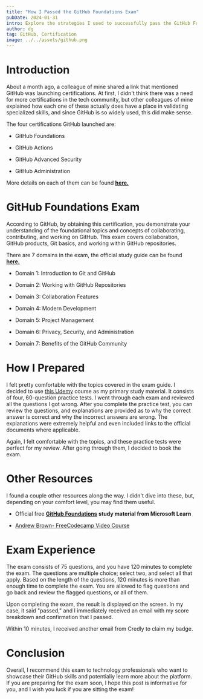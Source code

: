 ```yaml
---
title: "How I Passed the GitHub Foundations Exam"
pubDate: 2024-01-31
intro: Explore the strategies I used to successfully pass the GitHub Foundations Exam.
author: dg
tag: GitHub, Certification
image: ../../assets/github.png
---
```


# Introduction
About a month ago, a colleague of mine shared a link that mentioned GitHub was launching certifications. At first, I didn't think there was a need for more certifications in the tech community, but other colleagues of mine explained how each one of these actually does have a place in validating specialized skills, and since GitHub is so widely used, this did make sense.

The four certifications GitHub launched are:

* GitHub Foundations
    
* GitHub Actions
    
* GitHub Advanced Security
    
* GitHub Administration
    

More details on each of them can be found [**here.**](https://resources.github.com/learn/certifications/)

# GitHub Foundations Exam

According to GitHub, by obtaining this certification, you demonstrate your understanding of the foundational topics and concepts of collaborating, contributing, and working on GitHub. This exam covers collaboration, GitHub products, Git basics, and working within GitHub repositories.

There are 7 domains in the exam, the official study guide can be found [**here.**](https://assets.ctfassets.net/wfutmusr1t3h/1kmMx7AwI4qH8yIZgOmQlP/4e60030cc6c76688698652e830ea2a48/github-foundations-exam-study-guide.pdf)

* Domain 1: Introduction to Git and GitHub
    
* Domain 2: Working with GitHub Repositories
    
* Domain 3: Collaboration Features
    
* Domain 4: Modern Development
    
* Domain 5: Project Management
    
* Domain 6: Privacy, Security, and Administration
    
* Domain 7: Benefits of the GitHub Community
    

# How I Prepared

I felt pretty comfortable with the topics covered in the exam guide. I decided to use [this Udemy](https://www.udemy.com/course/github-foundations/) course as my primary study material. It consists of four, 60-question practice tests. I went through each exam and reviewed all the questions I got wrong. After you complete the practice test, you can review the questions, and explanations are provided as to why the correct answer is correct and why the incorrect answers are wrong. The explanations were extremely helpful and even included links to the official documents where applicable.

Again, I felt comfortable with the topics, and these practice tests were perfect for my review. After going through them, I decided to book the exam.

# Other Resources

I found a couple other resources along the way. I didn't dive into these, but, depending on your comfort level, you may find them useful.

* Official free [**GitHub Foundations**](https://learn.microsoft.com/en-us/collections/o1njfe825p602p) **study material from Microsoft Learn**
    
* [Andrew Brown- FreeCodecamp Video Course](https://youtu.be/Jdc0i7RcBv8?si=v50g56pmQg4wvH1a)
    

# Exam Experience

The exam consists of 75 questions, and you have 120 minutes to complete the exam. The questions are multiple choice; select two, and select all that apply. Based on the length of the questions, 120 minutes is more than enough time to complete the exam. You are allowed to flag questions and go back and review the flagged questions, or all of them.

Upon completing the exam, the result is displayed on the screen. In my case, it said "passed," and I immediately received an email with my score breakdown and confirmation that I passed.

Within 10 minutes, I received another email from Credly to claim my badge.

# Conclusion

Overall, I recommend this exam to technology professionals who want to showcase their GitHub skills and potentially learn more about the platform. If you are preparing for the exam soon, I hope this post is informative for you, and I wish you luck if you are sitting the exam!

